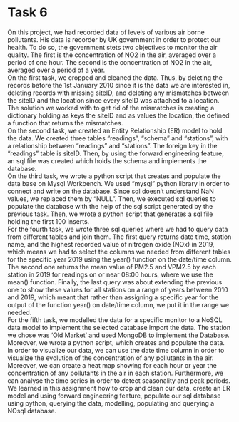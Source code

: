 # Task 6

On this project, we had recorded data of levels of various air borne pollutants. His data is recorder by UK government in order to protect our health. To do so, the government stets two objectives to monitor the air quality. The first is the concentration of NO2 in the air, averaged over a period of one hour. The second is the concentration of NO2 in the air, averaged over a period of a year. <br>
On the first task, we cropped and cleaned the data. Thus, by deleting the records before the 1st January 2010 since it is the data we are interested in, deleting records with missing siteID, and deleting any mismatches between the siteID and the location since every siteID was attached to a location. The solution we worked with to get rid of the mismatches is creating a dictionary holding as keys the siteID and as values the location, the defined a function that returns the mismatches. <br>
On the second task, we created an Entity Relationship (ER) model to hold the data. We created three tables “readings”, “schema” and “stations”, with a relationship between “readings” and “stations”. The foreign key in the “readings” table is siteID. Then, by using the forward engineering feature, an sql file was created which holds the schema and implements the database. <br>
On the third task, we wrote a python script that creates and populate the data base on Mysql Workbench. We used “mysql” python library in order to connect and write on the database. Since sql doesn’t understand NaN values, we replaced them by “NULL”. Then, we executed sql queries to populate the database with the help of the sql script generated by the previous task. Then, we wrote a python script that generates a sql file holding the first 100 inserts. <br>
For the fourth task, we wrote three sql queries where we had to query data from different tables and join them. The first query returns date time, station name, and the highest recorded value of nitrogen oxide (NOx) in 2019, which means we had to select the columns we needed from different tables for the specific year 2019 using the year() function on the date/time column. The second one returns the mean value of PM2.5 and VPM2.5 by each station in 2019 for readings on or near 08:00 hours, where we use the mean() function. Finally, the last query was about extending the previous one to show these values for all stations on a range of years between 2010 and 2019, which meant that rather than assigning a specific year for the output of the function year() on date/time column, we put it in the range we needed. <br>
For the fifth task, we modelled the data for a specific monitor to a NoSQL data model to implement the selected database import the data. The station we chose was ‘Old Market’ and used MongoDB to implement the Database. Moreover, we wrote a python script, which creates and populate the data. <br>
In order to visualize our data, we can use the date time column in order to visualize the evolution of the concentration of any pollutants in the air. Moreover, we can create a heat map showing for each hour or year the concentration of any pollutants in the air in each station. Furthermore, we can analyse the time series in order to detect seasonality and peak periods. <br>
We learned in this assignment how to crop and clean our data, create an ER model and using forward engineering feature, populate our sql database using python, querying the data, modelling, populating and querying a NOsql database.



```python

```

